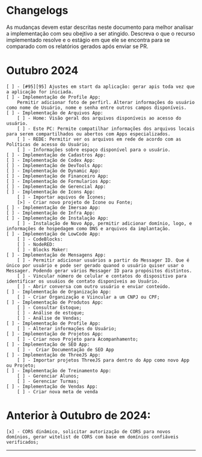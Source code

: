 # Changelogs
As mudanças devem estar descritas neste documento para melhor analisar a implementação com seu obejtivo a ser atingido. Descreva o que o recurso implementado resolve e o estágio em que ele se encontra para se comparado com os relatórios gerados após enviar se PR.

# Outubro 2024
    [ ] - [#95][95] Ajustes em start da aplicação: gerar apis toda vez que a aplicação for iniciada.
    [ ] - Implementação de Profile App:
        Permitir adicionar foto de perfirl. Alterar informações do usuário como nome de Usuário, nome e senha entre outros campos disponíveis.
    [ ] - Implementação de Arquivos App:
        [ ] - Home: Visão geral dos arquivos disponíveis ao acesso do usuário.
        [ ] - Este PC: Permite compatilhar informações dos arquivos locais para serem compartilhados ou abertos com Apps especializados.
        [ ] - REDE: Permitir ver os arquivos em rede de acordo com as Políticas de acesso do Usuário;
        [ ] - Informações sobre espaço disponível para o usuário.
    [ ] - Implementação de Cadastros App:
    [ ] - Implementação de Codex App:
    [ ] - Implementação de DevTools App:
    [ ] - Implementação de Dynamic App:
    [ ] - Implementação de Financeiro App:
    [ ] - Implementação de Formularios App:
    [ ] - Implementação de Gerencial App:
    [ ] - Implementação de Icons App:
        [ ] - Importar aquivos de Ícones;
        [>] - Criar novo projeto de Ícone ou Fonte;
    [ ] - Implementação de Imersao App:
    [ ] - Implementação de Infra App:
    [ ] - Implementação de Instalação App:
        [ ] - Instalação de Novo App, permitir adicionar domínio, logo, e informações de hospedagem como DNS e arquivos da implantação.
    [ ] - Implementação de LowCode App:
        [ ] - CodeBlocks:
        [ ] - NodeRED:
        [ ] - Blocks Maker:
    [ ] - Implementação de Mensagens App:
        [ ] - Permitir adicionar usuários a partir do Messager ID. Que é único por usuário e pode ser gerado quanod o usuário quiser usar o Messager. Podendo gerar vários Messager ID para propósitos distintos.
        [ ] - Vincular número de celular e contatos do dispositivo para identificar os usuáios de contato disponíveis ao Usuário.
        [ ] - Abrir conversa com outro usuário e enviar conteúdo.
    [ ] - Implementação de Organização App:
        [ ] - Criar Organização e Viincular a um CNPJ ou CPF;
    [ ] - Implementação de Produtos App:
        [ ] - Consultar Estoque;
        [ ] - Análise de estoque;
        [ ] - Análise de Vendas;
    [ ] - Implementação de Profile App:
        [ ] - Alterar informações do Usuário;
    [ ] - Implementação de Projetos App:
        [ ] - Criar novo Projeto para Acompanhamento;
    [ ] - Implementação de SEO App:
        [ ] -  Criar Documentação de SEO App
    [ ] - Implementação de ThreeJS App:
        [ ] - Importar projetos ThreeJS para dentro do App como novo App ou Projeto;
    [ ] - Implementação de Treinamento App:
        [ ] - Gerenciar Alunos;
        [ ] - Gerenciar Turmas;
    [ ] - Implementação de Vendas App:
        [ ] - Criar nova meta de venda

# Anterior à Outubro de 2024:
    [x] - CORS dinâmico, solicitar autorização de CORS para novos domínios, gerar witelist de CORS com base em domínios confiáveis verificados;

--- 
[95]: https://dev.azure.com/cidevbr/Portal/_workitems/edit/95